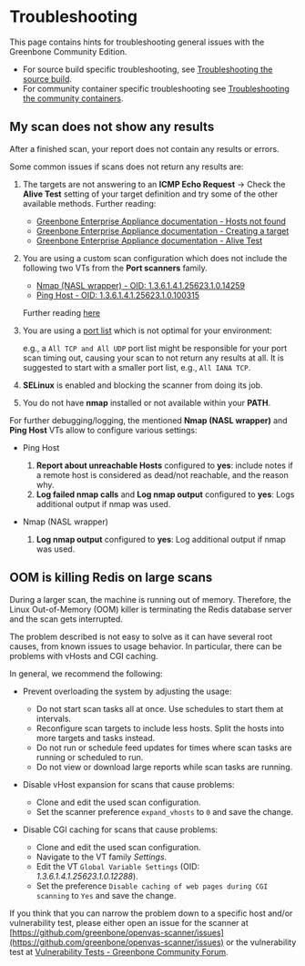 # Troubleshooting

This page contains hints for troubleshooting general issues with the
Greenbone Community Edition.

- For source build specific troubleshooting, see
[Troubleshooting the source build](./22.4/source-build/troubleshooting.md).
- For community container specific troubleshooting see [Troubleshooting the community containers](./22.4/container/troubleshooting.md).

## My scan does not show any results

After a finished scan, your report does not contain any results or errors.

Some common issues if scans does not return any results are:

1. The targets are not answering to an **ICMP Echo Request** → Check the
   **Alive Test** setting of your target definition and try some of the other
   available methods. Further reading:

   - [Greenbone Enterprise Appliance documentation - Hosts not found](https://docs.greenbone.net/GSM-Manual/gos-22.04/en/scanning.html#hosts-not-found)
   - [Greenbone Enterprise Appliance documentation - Creating a target](https://docs.greenbone.net/GSM-Manual/gos-22.04/en/scanning.html#creating-a-target)
   - [Greenbone Enterprise Appliance documentation - Alive Test](https://docs.greenbone.net/GSM-Manual/gos-22.04/en/scanning.html#alive-test)

2. You are using a custom scan configuration which does not include the following
   two VTs from the **Port scanners** family.

   - [Nmap (NASL wrapper) - OID: 1.3.6.1.4.1.25623.1.0.14259](https://secinfo.greenbone.net/nvt/1.3.6.1.4.1.25623.1.0.14259)
   - [Ping Host - OID: 1.3.6.1.4.1.25623.1.0.100315](https://secinfo.greenbone.net/nvt/1.3.6.1.4.1.25623.1.0.100315)

    Further reading [here](https://community.greenbone.net/t/hint-self-created-scan-configs-copy-of-empty-scan-config-showing-no-results/331)

3. You are using a [port list](https://docs.greenbone.net/GSM-Manual/gos-22.04/en/performance.html#selecting-a-port-list-for-a-task)
   which is not optimal for your environment:

    e.g., a ``All TCP and All UDP`` port list might be responsible for your
    port scan timing out, causing your scan to not return any results at all.
    It is suggested to start with a smaller port list, e.g., ``All IANA TCP``.

4. **SELinux** is enabled and blocking the scanner from doing its job.

5. You do not have **nmap** installed or not available within your **PATH**.

For further debugging/logging, the mentioned **Nmap (NASL wrapper)** and
**Ping Host** VTs allow to configure various settings:

* Ping Host
    1. **Report about unreachable Hosts** configured to **yes**: include notes
      if a remote host is considered as dead/not reachable, and the reason why.
    2. **Log failed nmap calls** and **Log nmap output** configured to **yes**:
      Logs additional output if nmap was used.

* Nmap (NASL wrapper)
    1. **Log nmap output** configured to **yes**: Log additional output if nmap
      was used.

## OOM is killing Redis on large scans

During a larger scan, the machine is running out of memory. Therefore, the Linux
Out-of-Memory (OOM) killer is terminating the Redis database server and the scan
gets interrupted.

The problem described is not easy to solve as it can have several root causes,
from known issues to usage behavior. In particular, there can be problems with
vHosts and CGI caching.

In general, we recommend the following:

* Prevent overloading the system by adjusting the usage:
    * Do not start scan tasks all at once. Use schedules to start them at intervals.
    * Reconfigure scan targets to include less hosts. Split the hosts into more targets and tasks instead.
    * Do not run or schedule feed updates for times where scan tasks are running or scheduled to run.
    * Do not view or download large reports while scan tasks are running.

* Disable vHost expansion for scans that cause problems:
    * Clone and edit the used scan configuration.
    * Set the scanner preference `expand_vhosts` to `0` and save the change.

* Disable CGI caching for scans that cause problems:
    * Clone and edit the used scan configuration.
    * Navigate to the VT family *Settings*.
    * Edit the VT `Global Variable Settings` (OID: *1.3.6.1.4.1.25623.1.0.12288*).
    * Set the preference `Disable caching of web pages during CGI scanning` to `Yes` and save the change.

If you think that you can narrow the problem down to a specific host and/or
vulnerability test, please either open an issue for the scanner at
[https://github.com/greenbone/openvas-scanner/issues](https://github.com/greenbone/openvas-scanner/issues)
or the vulnerability test at [Vulnerability Tests - Greenbone Community Forum](https://forum.greenbone.net/c/vulnerability-tests/7).

